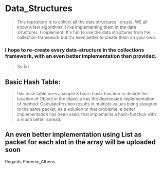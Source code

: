 # Data_Structures
> This repository is to collect all the data structures I create.
> WE all know a few algorithms, I like implementing them in the data structures, I implement.
> It's fun to use the data structures from the collection framework but it's even better to create them on your own.
### I hope to re-create every data-structure in the collections framework, with an even better implementation than provided.

> So far

## Basic Hash Table:
> this hash table uses a simple & basic hash-function to decide the location of Object in the object array
> the deprecated implementation of method: CalculatePosition results in multiple values being assigned to the same packet, as a solution 
> to that probleme, a better implementation has been used, that implements a hash-function with a much better spread.
## An even better implementation using List<T> as packet for each slot in the array will be uploaded soon

Regards
Phoenix_Athens

